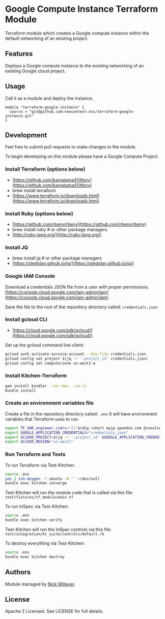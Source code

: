 # Google Compute Instance Terraform Module

Terraform module which creates a Google compute instance within
the default networking of an existing project.

## Features

Deploys a Google compute instance to the existing networking of
an existing Google cloud project.

## Usage

Call it as a module and deploy the instance.

```hcl
module "terraform-google-instance" {
  source = "git@github.com:newcontext-oss/terraform-google-instance.git"
}
```

## Development

Feel free to submit pull requests to make changes to the module.

To begin developing on this module please have a Google Compute Project.

### Install Terraform (options below)

- [https://github.com/kamatama41/tfenv](https://github.com/kamatama41/tfenv)
- brew install terraform
- [https://www.terraform.io/downloads.html](https://www.terraform.io/downloads.html)

### Install Ruby (options below)

- [https://github.com/rbenv/rbenv](https://github.com/rbenv/rbenv)
- brew install ruby # or other package managers
- [http://ruby-lang.org/](http://ruby-lang.org/)

### Install JQ

- brew install jq # or other package managers
- [https://stedolan.github.io/jq/](https://stedolan.github.io/jq/)

### Google IAM Console

Download a credentials JSON file from a user with proper permissions.
[https://console.cloud.google.com/iam-admin/iam](https://console.cloud.google.com/iam-admin/iam)

Save the file to the root of the repository directory called: `credentials.json`

### Install gcloud CLI

- [https://cloud.google.com/sdk/gcloud/](https://cloud.google.com/sdk/gcloud/)

Set up the gcloud command line client:

```sh
gcloud auth activate-service-account --key-file credentials.json
gcloud config set project $(jq -r '.project_id' credentials.json)
gcloud config set compute/zone us-west1-a
```

### Install Kitchen-Terraform

```sh
gem install bundler --no-rdoc --no-ri
bundle install
```

### Create an environment variables file

Create a file in the repository directory called: `.env`
It will have environment variables that Terraform uses to run.

```sh
export TF_VAR_engineer_cidrs="[\"$(dig +short myip.opendns.com @resolver1.opendns.com)/32\"]"
export GOOGLE_APPLICATION_CREDENTIALS="credentials.json"
export GCLOUD_PROJECT=$(jq -r '.project_id' $GOOGLE_APPLICATION_CREDENTIALS)
export GCLOUD_REGION="us-west1"
```

### Run Terraform and Tests

To run Terraform via Test-Kitchen:

```sh
source .env
yes | ssh-keygen -f ubuntu -N '' >/dev/null
bundle exec kitchen converge
```

Test-Kitchen will run the module code that is called via this file:
`test/fixtures/tf_module/main.tf`

To run InSpec via Test-Kitchen:

```sh
source .env
bundle exec kitchen verify
```

Test-Kitchen will run the InSpec controls via this file:
`test/integration/kt_suite/controls/default.rb`

To destroy everything via Test-Kitchen:

```sh
source .env
bundle exec kitchen destroy
```

## Authors

Module managed by [Nick Willever](https://github.com/nictrix).

## License

Apache 2 Licensed. See LICENSE for full details.
